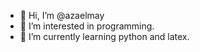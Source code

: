 - 👋 Hi, I’m @azaelmay
- 👀 I’m interested in programming.
- 🌱 I’m currently learning python and latex.

<!---
azaelmay/azaelmay is a ✨ special ✨ repository because its `README.md` (this file) appears on your GitHub profile.
You can click the Preview link to take a look at your changes.
--->
